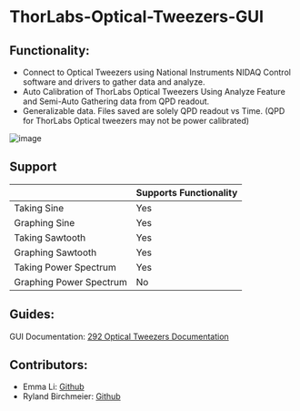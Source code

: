 # ThorLabs-Optical-Tweezers-GUI

## Functionality:
- Connect to Optical Tweezers using National Instruments NIDAQ Control software and drivers to gather data and analyze.
- Auto Calibration of ThorLabs Optical Tweezers Using Analyze Feature and Semi-Auto Gathering data from QPD readout.
- Generalizable data. Files saved are solely QPD readout vs Time. (QPD for ThorLabs Optical tweezers may not be power calibrated)

![image](https://user-images.githubusercontent.com/20056414/126716581-57f77f04-42f4-4f75-a6f5-45acd737dbe8.png)


## Support

|           | Supports Functionality |
|-----------|--------------|
|Taking Sine|      Yes     |
|Graphing Sine|      Yes     |
|Taking Sawtooth|      Yes     |
|Graphing Sawtooth|      Yes     |
|Taking Power Spectrum|      Yes     |
|Graphing Power Spectrum|      No     |


## Guides:

GUI Documentation: [292 Optical Tweezers Documentation](https://docs.google.com/document/d/1UIyrJpPVibWfCxfNz_ZTX6MNZtwCGOgMLPl32wL9eTw/edit?usp=sharing)


## Contributors:
- Emma Li: [Github](https://github.com/emma-l810)
- Ryland Birchmeier: [Github](https://github.com/Ryguy-1)
